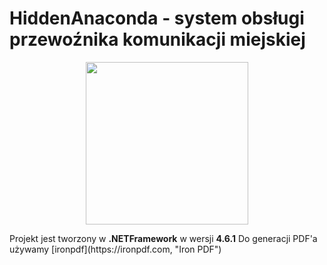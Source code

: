 # HiddenAnaconda - system obsługi przewoźnika komunikacji miejskiej 
<p align="center">
  <img width="260" height="260" src="https://i.imgur.com/FEbFLTx.png">
</p>
<p>
Projekt jest tworzony w <b>.NETFramework</b> w wersji <b>4.6.1</b>
  Do generacji PDF'a używamy [ironpdf](https://ironpdf.com, "Iron PDF")
</p>
